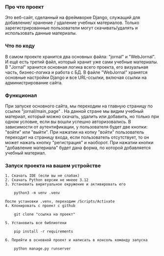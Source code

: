 ### Про что проект 
Это веб-сайт, сделанный на фреймворке Django, служащий для добавление/ хранение / удаление учебных материалов. Только зарегистрированные пользователи могут скачивать/удалять и использовать данные материалы.

### Что по коду
В самом проекте хранится два основных файла: "jornal" и "WebJornal". И ещё есть третий файл, который хранит уже сами учебные материалы. В "Jornal" хранится основная логика всего проекта, его визуальная часть, бизнес-логика и работа с БД. В файле  "WebJornal" хранятся основные настройки Django и все URL-ссылки, включая ссылки на администрирование сайта. 

### Функционал 
При запуске основного сайта, мы переходим на главную страницу по ссылке  "jornal/main_page" . На данной стране мы видим учебный материал, который можно скачать, удалить или добавить, но только при одном условие, если вы вошли успешно авторизовались. В зависимости от аутентификации, у пользователя будет две кнопки: "войти" или "выйти". При нажатии на копку "войти" пользователь переходит на страницу входа, если пользователь отсутствует, то он может нажать кнопку "регистрация" и наоборот. 
При нажатии кнопки "добавление материала" будет дана форма, по которой добавляется учебный материал.

### Запуск проекта на вашем устройстве
	1. Скачать IDE (если вы не слабак)
	2. Скачать Python версии не мнеее 3.12
	3. Установить виритуальное окружение и активировать его
```
	python3 -m venv .venv
```
	После установки .venv, переходим /Scripts/Activate
	4. Клонировать с проект с github
```
	git clone "ссылка на проект"
```
	5. Установить все библиотеки
```
	pip install -r requirements	
```
	6. Перейти в основной проект и написать в консоль команду запуска
```
	python manage.py runserver	
```
